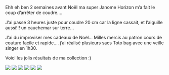 Ehh eh ben 2 semaines avant Noël ma super Janome Horizon m’a fait le coup d’arrêter de coudre….

J’ai passé 3 heures juste pour coudre 20 cm car la ligne cassait, et l’aiguille aussi!!! un cauchemar sur terre…

J’ai du improviser mes cadeaux de Noël… Milles mercis au patron cours de couture facile et rapide…. j’ai réalisé plusieurs sacs Toto bag avec une veille singer en 1h30.

Voici les jolis résultats de ma collection :)

![](/images/posts/toto.jpg)
![](/images/posts/toto1.jpg)
![](/images/posts/toto4.jpg)
![](/images/posts/toto5.jpg)
![](/images/posts/toto6.jpg)
![](/images/posts/toto77.jpg)
